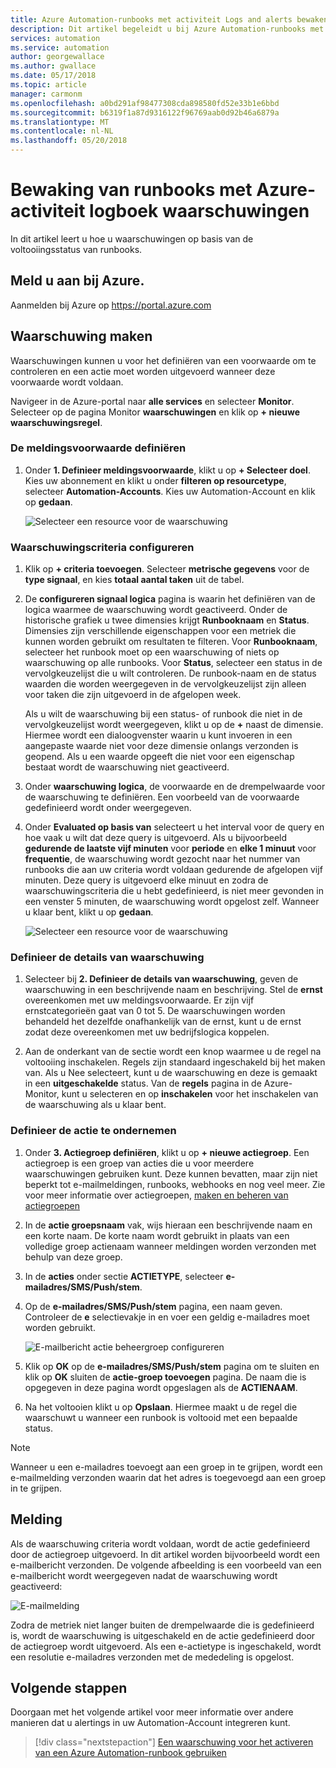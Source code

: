 ```yaml
---
title: Azure Automation-runbooks met activiteit Logs and alerts bewaken
description: Dit artikel begeleidt u bij Azure Automation-runbooks met het activiteitenlogboek bewaking
services: automation
ms.service: automation
author: georgewallace
ms.author: gwallace
ms.date: 05/17/2018
ms.topic: article
manager: carmonm
ms.openlocfilehash: a0bd291af98477308cda898580fd52e33b1e6bbd
ms.sourcegitcommit: b6319f1a87d9316122f96769aab0d92b46a6879a
ms.translationtype: MT
ms.contentlocale: nl-NL
ms.lasthandoff: 05/20/2018
---
```

# <a name="monitoring-runbooks-with-azure-activity-log-alerts"></a>Bewaking van runbooks met Azure-activiteit logboek waarschuwingen

In dit artikel leert u hoe u waarschuwingen op basis van de voltooiingsstatus van runbooks.

## <a name="log-in-to-azure"></a>Meld u aan bij Azure.

Aanmelden bij Azure op https://portal.azure.com

## <a name="create-alert"></a>Waarschuwing maken

Waarschuwingen kunnen u voor het definiëren van een voorwaarde om te controleren en een actie moet worden uitgevoerd wanneer deze voorwaarde wordt voldaan.

Navigeer in de Azure-portal naar **alle services** en selecteer **Monitor**. Selecteer op de pagina Monitor **waarschuwingen** en klik op **+ nieuwe waarschuwingsregel**.

### <a name="define-the-alert-condition"></a>De meldingsvoorwaarde definiëren

1. Onder **1. Definieer meldingsvoorwaarde**, klikt u op **+ Selecteer doel**. Kies uw abonnement en klikt u onder **filteren op resourcetype**, selecteer **Automation-Accounts**. Kies uw Automation-Account en klik op **gedaan**.

   ![Selecteer een resource voor de waarschuwing](./media/automation-alert-activity-log/select-resource.png)

### <a name="configure-alert-criteria"></a>Waarschuwingscriteria configureren

1. Klik op **+ criteria toevoegen**. Selecteer **metrische gegevens** voor de **type signaal**, en kies **totaal aantal taken** uit de tabel.

1. De **configureren signaal logica** pagina is waarin het definiëren van de logica waarmee de waarschuwing wordt geactiveerd. Onder de historische grafiek u twee dimensies krijgt **Runbooknaam** en **Status**. Dimensies zijn verschillende eigenschappen voor een metriek die kunnen worden gebruikt om resultaten te filteren. Voor **Runbooknaam**, selecteer het runbook moet op een waarschuwing of niets op waarschuwing op alle runbooks. Voor **Status**, selecteer een status in de vervolgkeuzelijst die u wilt controleren. De runbook-naam en de status waarden die worden weergegeven in de vervolgkeuzelijst zijn alleen voor taken die zijn uitgevoerd in de afgelopen week.

   Als u wilt de waarschuwing bij een status- of runbook die niet in de vervolgkeuzelijst wordt weergegeven, klikt u op de **\+** naast de dimensie. Hiermee wordt een dialoogvenster waarin u kunt invoeren in een aangepaste waarde niet voor deze dimensie onlangs verzonden is geopend. Als u een waarde opgeeft die niet voor een eigenschap bestaat wordt de waarschuwing niet geactiveerd.

1. Onder **waarschuwing logica**, de voorwaarde en de drempelwaarde voor de waarschuwing te definiëren. Een voorbeeld van de voorwaarde gedefinieerd wordt onder weergegeven.

1. Onder **Evaluated op basis van** selecteert u het interval voor de query en hoe vaak u wilt dat deze query is uitgevoerd. Als u bijvoorbeeld **gedurende de laatste vijf minuten** voor **periode** en **elke 1 minuut** voor **frequentie**, de waarschuwing wordt gezocht naar het nummer van runbooks die aan uw criteria wordt voldaan gedurende de afgelopen vijf minuten. Deze query is uitgevoerd elke minuut en zodra de waarschuwingscriteria die u hebt gedefinieerd, is niet meer gevonden in een venster 5 minuten, de waarschuwing wordt opgelost zelf. Wanneer u klaar bent, klikt u op **gedaan**.

   ![Selecteer een resource voor de waarschuwing](./media/automation-alert-activity-log/configure-signal-logic.png)

### <a name="define-alert-details"></a>Definieer de details van waarschuwing

1. Selecteer bij **2. Definieer de details van waarschuwing**, geven de waarschuwing in een beschrijvende naam en beschrijving. Stel de **ernst** overeenkomen met uw meldingsvoorwaarde. Er zijn vijf ernstcategorieën gaat van 0 tot 5. De waarschuwingen worden behandeld het dezelfde onafhankelijk van de ernst, kunt u de ernst zodat deze overeenkomen met uw bedrijfslogica koppelen.

1. Aan de onderkant van de sectie wordt een knop waarmee u de regel na voltooiing inschakelen. Regels zijn standaard ingeschakeld bij het maken van. Als u Nee selecteert, kunt u de waarschuwing en deze is gemaakt in een **uitgeschakelde** status. Van de **regels** pagina in de Azure-Monitor, kunt u selecteren en op **inschakelen** voor het inschakelen van de waarschuwing als u klaar bent.

### <a name="define-the-action-to-take"></a>Definieer de actie te ondernemen

1. Onder **3. Actiegroep definiëren**, klikt u op **+ nieuwe actiegroep**. Een actiegroep is een groep van acties die u voor meerdere waarschuwingen gebruiken kunt. Deze kunnen bevatten, maar zijn niet beperkt tot e-mailmeldingen, runbooks, webhooks en nog veel meer. Zie voor meer informatie over actiegroepen, [maken en beheren van actiegroepen](../monitoring-and-diagnostics/monitoring-action-groups.md)

1. In de **actie groepsnaam** vak, wijs hieraan een beschrijvende naam en een korte naam. De korte naam wordt gebruikt in plaats van een volledige groep actienaam wanneer meldingen worden verzonden met behulp van deze groep.

1. In de **acties** onder sectie **ACTIETYPE**, selecteer **e-mailadres/SMS/Push/stem**.

1. Op de **e-mailadres/SMS/Push/stem** pagina, een naam geven. Controleer de **e** selectievakje in en voer een geldig e-mailadres moet worden gebruikt.

   ![E-mailbericht actie beheergroep configureren](./media/automation-alert-activity-log/add-action-group.png)

1. Klik op **OK** op de **e-mailadres/SMS/Push/stem** pagina om te sluiten en klik op **OK** sluiten de **actie-groep toevoegen** pagina. De naam die is opgegeven in deze pagina wordt opgeslagen als de **ACTIENAAM**.

1. Na het voltooien klikt u op **Opslaan**. Hiermee maakt u de regel die waarschuwt u wanneer een runbook is voltooid met een bepaalde status.

> [!NOTE]
> Wanneer u een e-mailadres toevoegt aan een groep in te grijpen, wordt een e-mailmelding verzonden waarin dat het adres is toegevoegd aan een groep in te grijpen.

## <a name="notification"></a>Melding

Als de waarschuwing criteria wordt voldaan, wordt de actie gedefinieerd door de actiegroep uitgevoerd. In dit artikel worden bijvoorbeeld wordt een e-mailbericht verzonden. De volgende afbeelding is een voorbeeld van een e-mailbericht wordt weergegeven nadat de waarschuwing wordt geactiveerd:

![E-mailmelding](./media/automation-alert-activity-log/alert-email.png)

Zodra de metriek niet langer buiten de drempelwaarde die is gedefinieerd is, wordt de waarschuwing is uitgeschakeld en de actie gedefinieerd door de actiegroep wordt uitgevoerd. Als een e-actietype is ingeschakeld, wordt een resolutie e-mailadres verzonden met de mededeling is opgelost.

## <a name="next-steps"></a>Volgende stappen

Doorgaan met het volgende artikel voor meer informatie over andere manieren dat u alertings in uw Automation-Account integreren kunt.

> [!div class="nextstepaction"]
> [Een waarschuwing voor het activeren van een Azure Automation-runbook gebruiken](automation-create-alert-triggered-runbook.md)